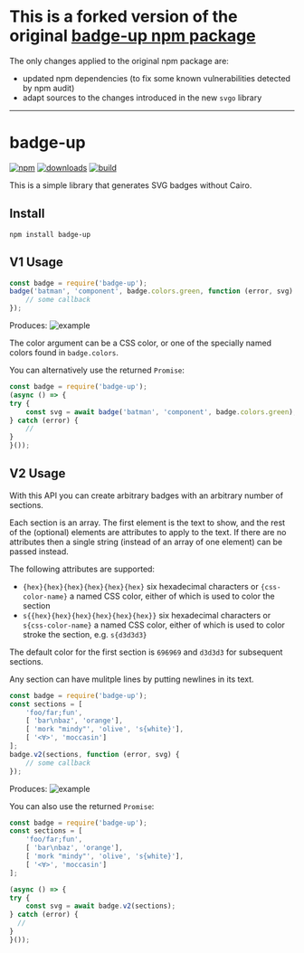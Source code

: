# This is a forked version of the original [badge-up npm package](https://www.npmjs.com/package/badge-up)

The only changes applied to the original npm package are:

- updated npm dependencies (to fix some known vulnerabilities detected by npm audit)
- adapt sources to the changes introduced in the new `svgo` library

------

# badge-up

[![npm](https://img.shields.io/npm/v/badge-up.svg?maxAge=2592000)](https://www.npmjs.com/package/badge-up)
[![downloads](https://img.shields.io/npm/dt/badge-up.svg?maxAge=2592000)](https://www.npmjs.com/package/badge-up)
[![build](https://cd.screwdriver.cd/pipelines/62/badge?maxAge=2592000)](https://cd.screwdriver.cd/pipelines/62)

This is a simple library that generates SVG badges without Cairo.


## Install

`npm install badge-up`


## V1 Usage

```js
const badge = require('badge-up');
badge('batman', 'component', badge.colors.green, function (error, svg) {
    // some callback
});
```

Produces: ![example](https://cdn.rawgit.com/yahoo/badge-up/master/test/testData/good.svg)

The color argument can be a CSS color, or one of the specially named colors
found in `badge.colors`.

You can alternatively use the returned `Promise`:

```js
const badge = require('badge-up');
(async () => {
try {
    const svg = await badge('batman', 'component', badge.colors.green);
} catch (error) {
    //
}
}());
```

## V2 Usage

With this API you can create arbitrary badges with an arbitrary number of sections.

Each section is an array. The first element is the text to show, and the rest
of the (optional) elements are attributes to apply to the text. If there are no
attributes then a single string (instead of an array of one element) can be
passed instead.

The following attributes are supported:

* `{hex}{hex}{hex}{hex}{hex}{hex}` six hexadecimal characters or `{css-color-name}` a named CSS color,
    either of which is used to color the section
* `s{{hex}{hex}{hex}{hex}{hex}{hex}}` six hexadecimal characters or `s{css-color-name}` a named CSS color,
    either of which is used to color stroke the section, e.g. `s{d3d3d3}`

The default color for the first section is `696969` and `d3d3d3` for subsequent sections.

Any section can have mulitple lines by putting newlines in its text.

```js
const badge = require('badge-up');
const sections = [
    'foo/far;fun',
    [ 'bar\nbaz', 'orange'],
    [ 'mork "mindy"', 'olive', 's{white}'],
    [ '<∀>', 'moccasin']
];
badge.v2(sections, function (error, svg) {
    // some callback
});
```

Produces: ![example](https://cdn.rawgit.com/yahoo/badge-up/master/test/testData/v2-example.svg)

You can also use the returned `Promise`:

```js
const badge = require('badge-up');
const sections = [
    'foo/far;fun',
    [ 'bar\nbaz', 'orange'],
    [ 'mork "mindy"', 'olive', 's{white}'],
    [ '<∀>', 'moccasin']
];

(async () => {
try {
    const svg = await badge.v2(sections);
} catch (error) {
  //
}
}());
```
